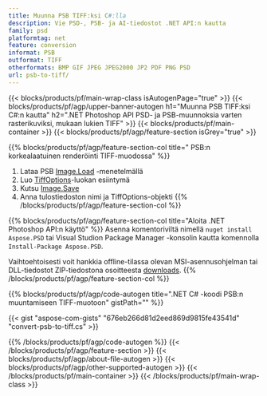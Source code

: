 ```yaml
---
title: Muunna PSB TIFF:ksi C#:lla
description: Vie PSD-, PSB- ja AI-tiedostot .NET API:n kautta
family: psd
platformtag: net
feature: conversion
informat: PSB
outformat: TIFF
otherformats: BMP GIF JPEG JPEG2000 JP2 PDF PNG PSD
url: psb-to-tiff/
---
```


{{< blocks/products/pf/main-wrap-class isAutogenPage="true" >}}
{{< blocks/products/pf/agp/upper-banner-autogen h1="Muunna PSB TIFF:ksi C#:n kautta" h2=".NET Photoshop API PSD- ja PSB-muunnoksia varten rasterikuviksi, mukaan lukien TIFF" >}}
{{< blocks/products/pf/main-container >}}
{{< blocks/products/pf/agp/feature-section isGrey="true" >}}

{{% blocks/products/pf/agp/feature-section-col title=" PSB:n korkealaatuinen renderöinti TIFF-muodossa" %}}
1. Lataa PSB [Image.Load](https://apireference.aspose.com/psd/net/aspose.psd/image/methods/load/index) -menetelmällä
1. Luo [TiffOptions](https://apireference.aspose.com/psd/net/aspose.psd.imageoptions/tiffoptions)-luokan esiintymä
1. Kutsu [Image.Save](https://apireference.aspose.com/psd/net/aspose.psd/image/methods/save/index)
1. Anna tulostiedoston nimi ja TiffOptions-objekti
{{% /blocks/products/pf/agp/feature-section-col %}}

{{% blocks/products/pf/agp/feature-section-col title="Aloita .NET Photoshop API:n käyttö" %}}
Asenna komentoriviltä nimellä ```nuget install Aspose.PSD``` tai Visual Studion Package Manager -konsolin kautta komennolla ```Install-Package Aspose.PSD```.

Vaihtoehtoisesti voit hankkia offline-tilassa olevan MSI-asennusohjelman tai DLL-tiedostot ZIP-tiedostona osoitteesta [downloads](https://releases.aspose.com/psd/net).
{{% /blocks/products/pf/agp/feature-section-col %}}

{{% blocks/products/pf/agp/code-autogen title=".NET C# -koodi PSB:n muuntamiseen TIFF-muotoon" gistPath="" %}}

{{< gist "aspose-com-gists" "676eb266d81d2eed869d9815fe43541d" "convert-psb-to-tiff.cs" >}}

{{% /blocks/products/pf/agp/code-autogen %}}
{{< /blocks/products/pf/agp/feature-section >}}
{{< blocks/products/pf/agp/about-file-autogen >}}
{{< blocks/products/pf/agp/other-supported-autogen >}}
{{< /blocks/products/pf/main-container >}}
{{< /blocks/products/pf/main-wrap-class >}}
